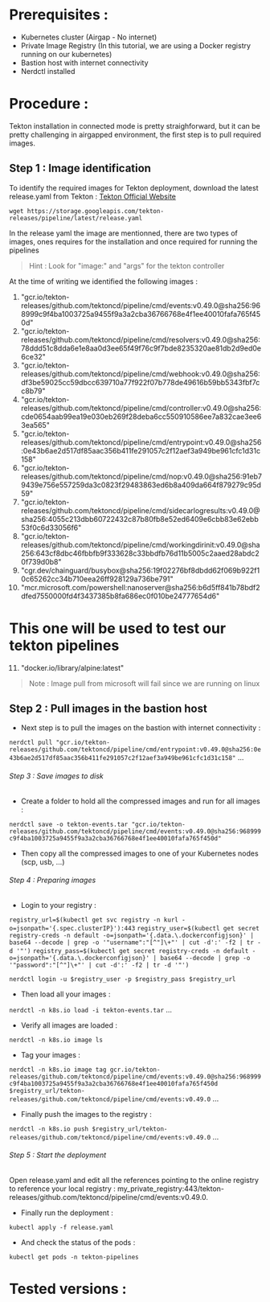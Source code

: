 # Prerequisites :
- Kubernetes cluster (Airgap - No internet)
- Private Image Registry (In this tutorial, we are using a Docker registry running on our kubernetes)
- Bastion host with internet connectivity
- Nerdctl installed

# Procedure : 
Tekton installation in connected mode is pretty straighforward, but it can be pretty challenging in airgapped environment, the first step is to pull required images.

## Step 1 : Image identification 
To identify the required images for Tekton deployment, download the latest release.yaml from Tekton :
[Tekton Official Website](https://tekton.dev/docs/installation/pipelines/)

`wget https://storage.googleapis.com/tekton-releases/pipeline/latest/release.yaml`

In the release yaml the image are mentionned, there are two types of images, ones requires for the installation and once required for running the pipelines 

> Hint : Look for "image:" and "args" for the tekton controller

At the time of writing we identified the following images :

1. "gcr.io/tekton-releases/github.com/tektoncd/pipeline/cmd/events:v0.49.0@sha256:968999c9f4ba1003725a9455f9a3a2cba36766768e4f1ee40010fafa765f450d"
2. "gcr.io/tekton-releases/github.com/tektoncd/pipeline/cmd/resolvers:v0.49.0@sha256:78ddd51c8dda6e1e8aa0d3ee65f49f76c9f7bde8235320ae81db2d9ed0e6ce32"
3. "gcr.io/tekton-releases/github.com/tektoncd/pipeline/cmd/webhook:v0.49.0@sha256:df3be59025cc59dbcc639710a77f922f07b778de49616b59bb5343fbf7cc8b79"
4. "gcr.io/tekton-releases/github.com/tektoncd/pipeline/cmd/controller:v0.49.0@sha256:cde0654aab99ea19e030eb269f28deba6cc550910586ee7a832cae3ee63ea565"
5. "gcr.io/tekton-releases/github.com/tektoncd/pipeline/cmd/entrypoint:v0.49.0@sha256:0e43b6ae2d517df85aac356b411fe291057c2f12aef3a949be961cfc1d31c158" 
6. "gcr.io/tekton-releases/github.com/tektoncd/pipeline/cmd/nop:v0.49.0@sha256:91eb79439e756e557259da3c0823f29483863ed6b8a409da664f879279c95d59" 
7. "gcr.io/tekton-releases/github.com/tektoncd/pipeline/cmd/sidecarlogresults:v0.49.0@sha256:4055c213dbb60722432c87b80fb8e52ed6409e6cbb83e62ebb53f0c6d33056f6" 
8. "gcr.io/tekton-releases/github.com/tektoncd/pipeline/cmd/workingdirinit:v0.49.0@sha256:643cf8dbc46fbbfb9f333628c33bbdfb76d11b5005c2aaed28abdc20f739d0b8"
9. "cgr.dev/chainguard/busybox@sha256:19f02276bf8dbdd62f069b922f10c65262cc34b710eea26ff928129a736be791"
10. "mcr.microsoft.com/powershell:nanoserver@sha256:b6d5ff841b78bdf2dfed7550000fd4f3437385b8fa686ec0f010be24777654d6"
# This one will be used to test our tekton pipelines
11. "docker.io/library/alpine:latest"

> Note : Image pull from microsoft will fail since we are running on linux

## Step 2 : Pull images in the bastion host 
- Next step is to pull the images on the bastion with internet connectivity :

`nerdctl pull "gcr.io/tekton-releases/github.com/tektoncd/pipeline/cmd/entrypoint:v0.49.0@sha256:0e43b6ae2d517df85aac356b411fe291057c2f12aef3a949be961cfc1d31c158"`
...

###### Step 3 : Save images to disk ######
- Create a folder to hold all the compressed images and run for all images :

`nerdctl save -o tekton-events.tar "gcr.io/tekton-releases/github.com/tektoncd/pipeline/cmd/events:v0.49.0@sha256:968999c9f4ba1003725a9455f9a3a2cba36766768e4f1ee40010fafa765f450d"`

- Then copy all the compressed images to one of your Kubernetes nodes (scp, usb, ...)

###### Step 4 : Preparing images ######
- Login to your registry :

`registry_url=$(kubectl get svc registry -n kurl -o=jsonpath='{.spec.clusterIP}'):443`
`registry_user=$(kubectl get secret registry-creds -n default -o=jsonpath='{.data.\.dockerconfigjson}' | base64 --decode | grep -o '"username":"[^"]\+"' | cut -d':' -f2 | tr -d '"')`
`registry_pass=$(kubectl get secret registry-creds -n default -o=jsonpath='{.data.\.dockerconfigjson}' | base64 --decode | grep -o '"password":"[^"]\+"' | cut -d':' -f2 | tr -d '"')`

`nerdctl login -u $registry_user -p $registry_pass $registry_url`

- Then load all your images :

`nerdctl -n k8s.io load -i tekton-events.tar`
...

- Verify all images are loaded :

`nerdctl -n k8s.io image ls` 

- Tag your images :

`nerdctl -n k8s.io image tag gcr.io/tekton-releases/github.com/tektoncd/pipeline/cmd/events:v0.49.0@sha256:968999c9f4ba1003725a9455f9a3a2cba36766768e4f1ee40010fafa765f450d $registry_url/tekton-releases/github.com/tektoncd/pipeline/cmd/events:v0.49.0`
...

- Finally push the images to the registry :

`nerdctl -n k8s.io push $registry_url/tekton-releases/github.com/tektoncd/pipeline/cmd/events:v0.49.0`
...

###### Step 5 : Start the deployment ######
Open release.yaml and edit all the references pointing to the online registry to reference your local registry : my_private_registry:443/tekton-releases/github.com/tektoncd/pipeline/cmd/events:v0.49.0.

- Finally run the deployment :

`kubectl apply -f release.yaml`

- And check the status of the pods :

`kubectl get pods -n tekton-pipelines`

# Tested versions :
